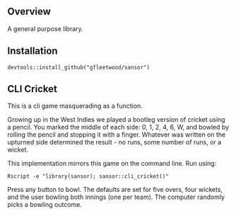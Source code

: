 ## Overview

A general purpose library.

## Installation

`devtools::install_github("gfleetwood/sansor")`

## CLI Cricket

This is a cli game masquerading as a function.

Growing up in the West Indies we played a bootleg version of cricket using a pencil. 
You marked the middle of each side: 0, 1, 2, 4, 6, W, and bowled by rolling the pencil and 
stopping it with a finger. Whatever was written on the upturned side determined the result - no 
runs, some number of runs, or a wicket.

This implementation mirrors this game on the command line. Run using:

`Rscript -e "library(sansor); sansor::cli_cricket()"`

Press any button to bowl. The defaults are set for five overs, four wickets, and the user bowling both innings (one per team). The computer randomly picks a bowling outcome.
